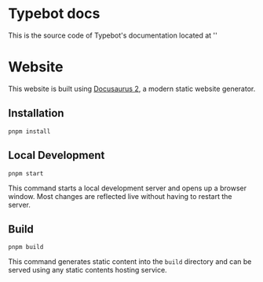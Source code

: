 # Typebot docs

This is the source code of Typebot's documentation located at ''

# Website

This website is built using [Docusaurus 2](https://docusaurus.io/), a modern static website generator.

## Installation

```console
pnpm install
```

## Local Development

```console
pnpm start
```

This command starts a local development server and opens up a browser window. Most changes are reflected live without having to restart the server.

## Build

```console
pnpm build
```

This command generates static content into the `build` directory and can be served using any static contents hosting service.
